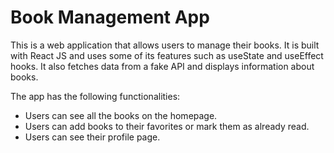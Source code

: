 # Book Management App

This is a web application that allows users to manage their books. It is built with React JS and uses some of its features such as useState and useEffect hooks. It also fetches data from a fake API and displays information about books.

The app has the following functionalities:

- Users can see all the books on the homepage.
- Users can add books to their favorites or mark them as already read.
- Users can see their profile page.

